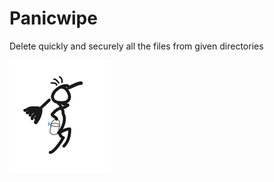 # Panicwipe
Delete quickly and securely all the files from given directories

![Alt text](https://github.com/77LrW8VpnD/panicwipe/blob/main/rsz_panicwipe.png)
